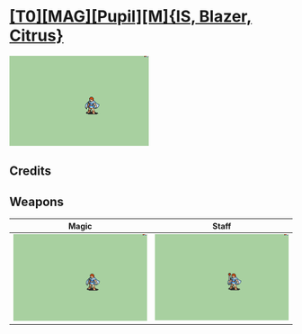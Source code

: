 # [\[T0\]\[MAG\]\[Pupil\]\[M\]{IS, Blazer, Citrus}](./%5BT0%5D%5BMAG%5D%5BPupil%5D%5BM%5D%7BIS,%20Blazer,%20Citrus%7D)

<img src="./6.%20Magic/Magic_000.png" alt="[T0][MAG][Pupil][M]{IS, Blazer, Citrus} standing" />

## Credits



## Weapons


|Magic |Staff |
|  :---: | :---: |
| <img alt="Magic animation" src="./6.%20Magic/Magic.gif" /> | <img alt="Staff animation" src="./7.%20Staff%20%7BCitrus%7D/Staff.gif" /> |
